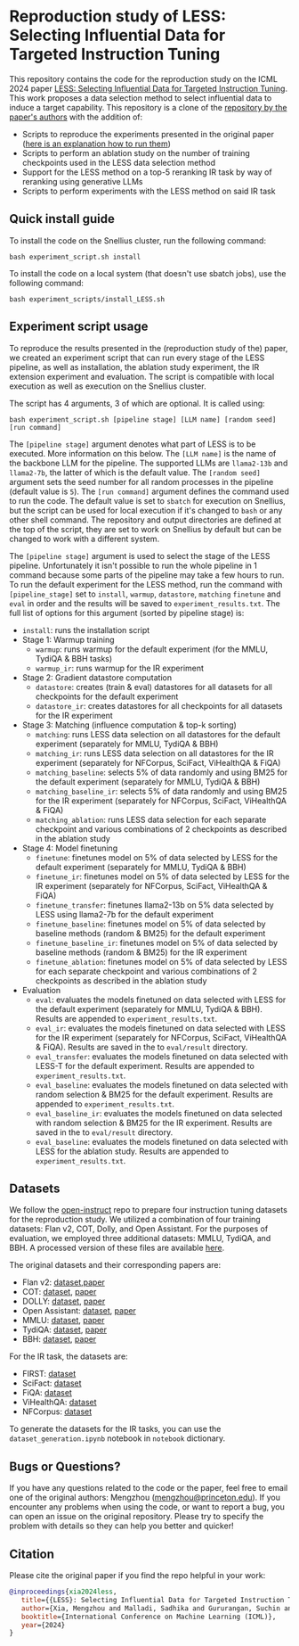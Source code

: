 # Reproduction study of LESS: Selecting Influential Data for Targeted Instruction Tuning

This repository contains the code for the reproduction study on the ICML 2024  paper [LESS: Selecting Influential Data for Targeted Instruction Tuning](https://arxiv.org/abs/2402.04333). This work proposes a data selection method to select influential data to induce a target capability. This repository is a clone of the [repository by the paper's authors](https://github.com/princeton-nlp/LESS) with the addition of:
- Scripts to reproduce the experiments presented in the original paper ([here is an explanation how to run them](#experiment-script-usage))
- Scripts to perform an ablation study on the number of training checkpoints used in the LESS data selection method
- Support for the LESS method on a top-5 reranking IR task by way of reranking using generative LLMs
- Scripts to perform experiments with the LESS method on said IR task

## Quick install guide

To install the code on the Snellius cluster, run the following command:

```
bash experiment_script.sh install
```

To install the code on a local system (that doesn't use sbatch jobs), use the following command:

```
bash experiment_scripts/install_LESS.sh
```

## Experiment script usage
To reproduce the results presented in the (reproduction study of the) paper, we created an experiment script that can run every stage of the LESS pipeline, as well as installation, the ablation study experiment, the IR extension experiment and evaluation. The script is compatible with local execution as well as execution on the Snellius cluster.

The script has 4 arguments, 3 of which are optional. It is called using:
```
bash experiment_script.sh [pipeline stage] [LLM name] [random seed] [run command] 
```

The `[pipeline stage]` argument denotes what part of LESS is to be executed. More information on this below. The `[LLM name]` is the name of the backbone LLM for the pipeline. The supported LLMs are `llama2-13b` and `llama2-7b`, the latter of which is the default value. The `[random seed]` argument sets the seed number for all random processes in the pipeline (default value is `5`). The `[run command]` argument defines the command used to run the code. The default value is set to `sbatch` for execution on Snellius, but the script can be used for local execution if it's changed to `bash` or any other shell command. The repository and output directories are defined at the top of the script, they are set to work on Snellius by default but can be changed to work with a different system.

The `[pipeline stage]` argument is used to select the stage of the LESS pipeline. Unfortunately it isn't possible to run the whole pipeline in 1 command because some parts of the pipeline may take a few hours to run. To run the default experiment for the LESS method, run the command with `[pipeline_stage]` set to `install`, `warmup`, `datastore`, `matching` `finetune` and `eval` in order and the results will be saved to `experiment_results.txt`. The full list of options for this argument (sorted by pipeline stage) is:

- `install`: runs the installation script
- Stage 1: Warmup training 
  * `warmup`: runs warmup for the default experiment (for the MMLU, TydiQA & BBH tasks)
  * `warmup_ir`: runs warmup for the IR experiment
- Stage 2: Gradient datastore computation
  * `datastore`: creates (train & eval) datastores for all datasets for all checkpoints for the default experiment
  * `datastore_ir`: creates datastores for all checkpoints for all datasets for the IR experiment
- Stage 3: Matching (influence computation & top-k sorting)
  * `matching`: runs LESS data selection on all datastores for the default experiment (separately for MMLU, TydiQA & BBH)
  * `matching_ir`: runs LESS data selection on all datastores for the IR experiment (separately for NFCorpus, SciFact, ViHealthQA & FiQA)
  * `matching_baseline`: selects 5% of data randomly and using BM25 for the default experiment (separately for MMLU, TydiQA & BBH)
  * `matching_baseline_ir`: selects 5% of data randomly and using BM25 for the IR experiment (separately for NFCorpus, SciFact, ViHealthQA & FiQA)
  * `matching_ablation`: runs LESS data selection for each separate checkpoint and various combinations of 2 checkpoints as described in the ablation study
- Stage 4: Model finetuning
  * `finetune`: finetunes model on 5% of data selected by LESS for the default experiment (separately for MMLU, TydiQA & BBH)
  * `finetune_ir`: finetunes model on 5% of data selected by LESS for the IR experiment (separately for NFCorpus, SciFact, ViHealthQA & FiQA)
  * `finetune_transfer`: finetunes llama2-13b on 5% data selected by LESS using llama2-7b for the default experiment
  * `finetune_baseline`: finetunes model on 5% of data selected by baseline methods (random & BM25) for the default experiment
  * `finetune_baseline_ir`: finetunes model on 5% of data selected by baseline methods (random & BM25) for the IR experiment
  * `finetune_ablation`: finetunes model on 5% of data selected by LESS for each separate checkpoint and various combinations of 2 checkpoints as described in the ablation study
- Evaluation
  * `eval`: evaluates the models finetuned on data selected with LESS for the default experiment (separately for MMLU, TydiQA & BBH). Results are appended to `experiment_results.txt`.
  * `eval_ir`: evaluates the models finetuned on data selected with LESS for the IR experiment (separately for NFCorpus, SciFact, ViHealthQA & FiQA). Results are saved in the to `eval/result` directory.
  * `eval_transfer`: evaluates the models finetuned on data selected with LESS-T for the default experiment. Results are appended to `experiment_results.txt`.
  * `eval_baseline`: evaluates the models finetuned on data selected with random selection & BM25 for the default experiment. Results are appended to `experiment_results.txt`.
  * `eval_baseline_ir`: evaluates the models finetuned on data selected with random selection & BM25 for the IR experiment. Results are saved in the to `eval/result` directory.
  * `eval_baseline`: evaluates the models finetuned on data selected with LESS for the ablation study. Results are appended to `experiment_results.txt`.

## Datasets
We follow the [open-instruct](https://github.com/allenai/open-instruct?tab=readme-ov-file#dataset-preparation) repo to prepare four instruction tuning datasets for the reproduction study. We utilized a combination of four training datasets: Flan v2, COT, Dolly, and Open Assistant. For the purposes of evaluation, we employed three additional datasets: MMLU, TydiQA, and BBH. A processed version of these files are available [here](https://huggingface.co/datasets/princeton-nlp/less_data).

The original datasets and their corresponding papers are:
- Flan v2: [dataset](https://github.com/google-research/FLAN/tree/main/flan/v2#download),[paper](https://arxiv.org/abs/2301.13688)
- COT: [dataset](https://huggingface.co/datasets/kaist-ai/CoT-Collection), [paper](https://arxiv.org/abs/2305.14045)
- DOLLY: [dataset](https://huggingface.co/datasets/databricks/databricks-dolly-15k), [paper](https://www.databricks.com/blog/2023/04/12/dolly-first-open-commercially-viable-instruction-tuned-llm)
- Open Assistant: [dataset](https://huggingface.co/datasets/OpenAssistant/oasst1), [paper](https://arxiv.org/abs/2304.07327)
- MMLU: [dataset](https://huggingface.co/datasets/cais/mmlu), [paper](https://arxiv.org/abs/2009.03300v3)
- TydiQA: [dataset](https://github.com/google-research-datasets/tydiqa), [paper](https://arxiv.org/abs/2003.05002)
- BBH: [dataset](https://github.com/suzgunmirac/BIG-Bench-Hard), [paper](https://arxiv.org/abs/2210.09261)

For the IR task, the datasets are:
- FIRST: [dataset](https://huggingface.co/datasets/rryisthebest/rank_zephyr_training_data_alpha)
- SciFact: [dataset](https://public.ukp.informatik.tu-darmstadt.de/thakur/BEIR/datasets)
- FiQA: [dataset](https://public.ukp.informatik.tu-darmstadt.de/thakur/BEIR/datasets)
- ViHealthQA: [dataset](https://public.ukp.informatik.tu-darmstadt.de/thakur/BEIR/datasets)
- NFCorpus: [dataset](https://public.ukp.informatik.tu-darmstadt.de/thakur/BEIR/datasets)

To generate the datasets for the IR tasks, you can use the `dataset_generation.ipynb` notebook in `notebook` dictionary.
## Bugs or Questions?
If you have any questions related to the code or the paper, feel free to email one of the original authors: Mengzhou (mengzhou@princeton.edu). If you encounter any problems when using the code, or want to report a bug, you can open an issue on the original repository. Please try to specify the problem with details so they can help you better and quicker!

## Citation
Please cite the original paper if you find the repo helpful in your work:

```bibtex
@inproceedings{xia2024less,
   title={{LESS}: Selecting Influential Data for Targeted Instruction Tuning},
   author={Xia, Mengzhou and Malladi, Sadhika and Gururangan, Suchin and Arora, Sanjeev and Chen, Danqi},
   booktitle={International Conference on Machine Learning (ICML)},
   year={2024}
}
```




